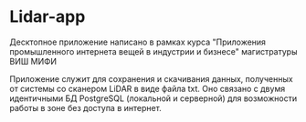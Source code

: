 # Lidar-app

Десктопное приложение написано в рамках курса "Приложения промышленного интернета вещей в индустрии и бизнесе" магистратуры ВИШ МИФИ

Приложение служит для сохранения и скачивания данных, полученных от системы со сканером LiDAR в виде файла txt. Оно связано с двумя идентичными БД PostgreSQL (локальной и серверной) для возможности работы в зоне без доступа в интернет.
